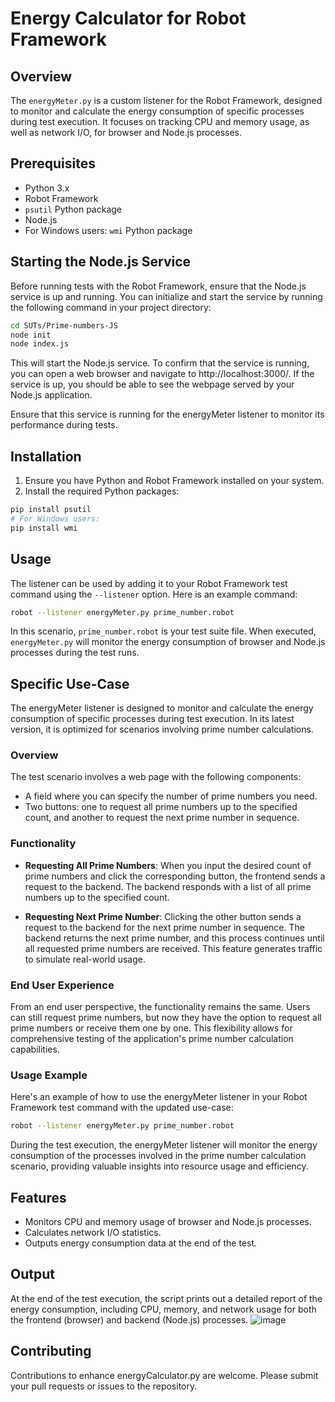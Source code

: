 # Energy Calculator for Robot Framework

## Overview
The `energyMeter.py` is a custom listener for the Robot Framework, designed to monitor and calculate the energy consumption of specific processes during test execution. It focuses on tracking CPU and memory usage, as well as network I/O, for browser and Node.js processes.

## Prerequisites
- Python 3.x
- Robot Framework
- `psutil` Python package
- Node.js
- For Windows users: `wmi` Python package

## Starting the Node.js Service
Before running tests with the Robot Framework, ensure that the Node.js service is up and running. You can initialize and start the service by running the following command in your project directory:

```bash
cd SUTs/Prime-numbers-JS
node init
node index.js
```
This will start the Node.js service. To confirm that the service is running, you can open a web browser and navigate to http://localhost:3000/. If the service is up, you should be able to see the webpage served by your Node.js application.

Ensure that this service is running for the energyMeter listener to monitor its performance during tests.

## Installation
1. Ensure you have Python and Robot Framework installed on your system.
2. Install the required Python packages:
```bash
pip install psutil
# For Windows users:
pip install wmi
```

## Usage
The listener can be used by adding it to your Robot Framework test command using the `--listener` option. Here is an example command:
```bash
robot --listener energyMeter.py prime_number.robot
```
In this scenario, `prime_number.robot` is your test suite file. When executed, `energyMeter.py` will monitor the energy consumption of browser and Node.js processes during the test runs.

## Specific Use-Case
The energyMeter listener is designed to monitor and calculate the energy consumption of specific processes during test execution. In its latest version, it is optimized for scenarios involving prime number calculations.

### Overview
The test scenario involves a web page with the following components:
- A field where you can specify the number of prime numbers you need.
- Two buttons: one to request all prime numbers up to the specified count, and another to request the next prime number in sequence.

### Functionality
- **Requesting All Prime Numbers**: When you input the desired count of prime numbers and click the corresponding button, the frontend sends a request to the backend. The backend responds with a list of all prime numbers up to the specified count.

- **Requesting Next Prime Number**: Clicking the other button sends a request to the backend for the next prime number in sequence. The backend returns the next prime number, and this process continues until all requested prime numbers are received. This feature generates traffic to simulate real-world usage.

### End User Experience
From an end user perspective, the functionality remains the same. Users can still request prime numbers, but now they have the option to request all prime numbers or receive them one by one. This flexibility allows for comprehensive testing of the application's prime number calculation capabilities.

### Usage Example
Here's an example of how to use the energyMeter listener in your Robot Framework test command with the updated use-case:

```bash
robot --listener energyMeter.py prime_number.robot
```
During the test execution, the energyMeter listener will monitor the energy consumption of the processes involved in the prime number calculation scenario, providing valuable insights into resource usage and efficiency.

## Features
* Monitors CPU and memory usage of browser and Node.js processes.
* Calculates network I/O statistics.
* Outputs energy consumption data at the end of the test.

## Output
At the end of the test execution, the script prints out a detailed report of the energy consumption, including CPU, memory, and network usage for both the frontend (browser) and backend (Node.js) processes.
![image](https://github.com/NorthCodeLtd/energy_calculator/assets/1047173/dec7d4ea-5b5e-4613-85cc-9139413ad707)

## Contributing
Contributions to enhance energyCalculator.py are welcome. Please submit your pull requests or issues to the repository.
